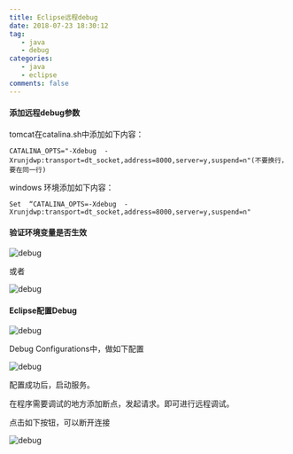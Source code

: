 ```yaml
---
title: Eclipse远程debug 
date: 2018-07-23 18:30:12
tag:
   - java
   - debug
categories:
   - java
   - eclipse
comments: false
---
```


####  添加远程debug参数 ####

tomcat在catalina.sh中添加如下内容：

```
CATALINA_OPTS="-Xdebug  -Xrunjdwp:transport=dt_socket,address=8000,server=y,suspend=n"(不要换行，要在同一行)
```

windows 环境添加如下内容：
```
Set  “CATALINA_OPTS=-Xdebug  -Xrunjdwp:transport=dt_socket,address=8000,server=y,suspend=n"
```
####  验证环境变量是否生效 ####

![debug](http://ore2d9chp.bkt.clouddn.com/java_debug.png)

或者

![debug](http://ore2d9chp.bkt.clouddn.com/java_debug2.png)

#### Eclipse配置Debug ####

![debug](http://ore2d9chp.bkt.clouddn.com/java_debug3.png)

Debug Configurations中，做如下配置

![debug](http://ore2d9chp.bkt.clouddn.com/java_debug4.png)

配置成功后，启动服务。

在程序需要调试的地方添加断点，发起请求。即可进行远程调试。

点击如下按钮，可以断开连接

![debug](http://ore2d9chp.bkt.clouddn.com/java_debug5.png)

